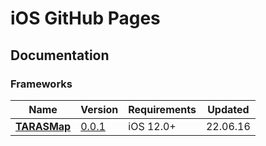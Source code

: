 # iOS GitHub Pages

## Documentation

### Frameworks
| Name | Version | Requirements | Updated |
| - | - | - | - |
| [**TARASMap**](https://twinnylab.github.io/ios/framework/documentation/tarasmap) | [0.0.1](https://github.com/twinnylab/ios/blob/hosting/CHANGELOG.md) | iOS 12.0+ | 22.06.16 |